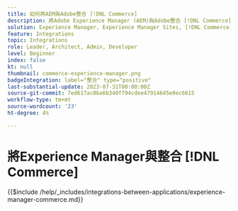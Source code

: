 ```yaml
---
title: 如何將AEM與Adobe整合 [!DNL Commerce]
description: 將Adobe Experience Manager (AEM)與Adobe整合 [!DNL Commerce] 打造引人入勝的購物體驗。
solution: Experience Manager, Experience Manager Sites, [!DNL Commerce]
feature: Integrations
topic: Integrations
role: Leader, Architect, Admin, Developer
level: Beginner
index: false
kt: null
thumbnail: commerce-experience-manager.png
badgeIntegration: label="整合" type="positive"
last-substantial-update: 2023-07-31T00:00:00Z
source-git-commit: 7ed617ac0ba6b340ff94cdee47914645e0ec6615
workflow-type: tm+mt
source-wordcount: '23'
ht-degree: 4%

---
```



# 將Experience Manager與整合 [!DNL Commerce]

{{$include /help/_includes/integrations-between-applications/experience-manager-commerce.md}}

